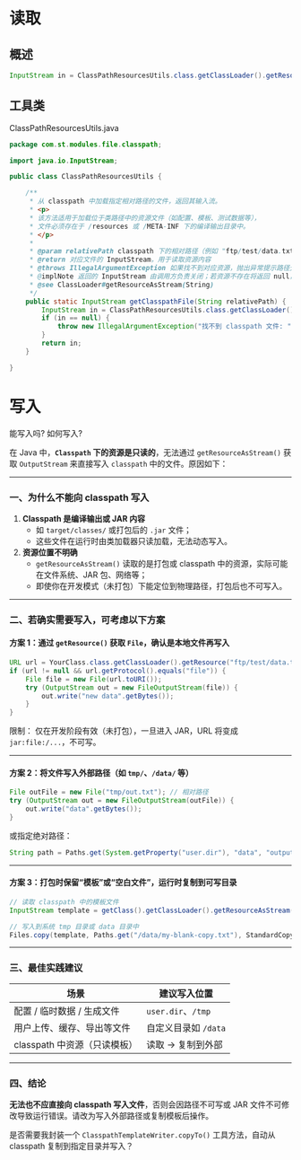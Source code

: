 # 读取

## 概述

```java
InputStream in = ClassPathResourcesUtils.class.getClassLoader().getResourceAsStream(relativePath);
```

## 工具类

ClassPathResourcesUtils.java

```java
package com.st.modules.file.classpath;

import java.io.InputStream;

public class ClassPathResourcesUtils {

    /**
     * 从 classpath 中加载指定相对路径的文件，返回其输入流。
     * <p>
     * 该方法适用于加载位于类路径中的资源文件（如配置、模板、测试数据等），
     * 文件必须存在于 /resources 或 /META-INF 下的编译输出目录中。
     * </p>
     *
     * @param relativePath classpath 下的相对路径（例如 "ftp/test/data.txt"）
     * @return 对应文件的 InputStream，用于读取资源内容
     * @throws IllegalArgumentException 如果找不到对应资源，抛出异常提示路径无效
     * @implNote 返回的 InputStream 由调用方负责关闭；若资源不存在将返回 null，请显式处理
     * @see ClassLoader#getResourceAsStream(String)
     */
    public static InputStream getClasspathFile(String relativePath) {
        InputStream in = ClassPathResourcesUtils.class.getClassLoader().getResourceAsStream(relativePath);
        if (in == null) {
            throw new IllegalArgumentException("找不到 classpath 文件: " + relativePath);
        }
        return in;
    }

}

```



# 写入

能写入吗? 如何写入? 

在 Java 中，**`Classpath` 下的资源是只读的**，无法通过 `getResourceAsStream()` 获取 `OutputStream` 来直接写入 `classpath` 中的文件。原因如下：

------

### 一、为什么不能向 classpath 写入

1. **Classpath 是编译输出或 JAR 内容**
   - 如 `target/classes/` 或打包后的 `.jar` 文件；
   - 这些文件在运行时由类加载器只读加载，无法动态写入。
2. **资源位置不明确**
   - `getResourceAsStream()` 读取的是打包或 classpath 中的资源，实际可能在文件系统、JAR 包、网络等；
   - 即使你在开发模式（未打包）下能定位到物理路径，打包后也不可写入。

------

### 二、若确实需要写入，可考虑以下方案

#### 方案 1：通过 `getResource()` 获取 `File`，确认是本地文件再写入

```java
URL url = YourClass.class.getClassLoader().getResource("ftp/test/data.txt");
if (url != null && url.getProtocol().equals("file")) {
    File file = new File(url.toURI());
    try (OutputStream out = new FileOutputStream(file)) {
        out.write("new data".getBytes());
    }
}
```

限制：
 仅在开发阶段有效（未打包），一旦进入 JAR，URL 将变成 `jar:file:/...`，不可写。

------

#### 方案 2：将文件写入外部路径（如 `tmp/`、`/data/` 等）

```java
File outFile = new File("tmp/out.txt"); // 相对路径
try (OutputStream out = new FileOutputStream(outFile)) {
    out.write("data".getBytes());
}
```

或指定绝对路径：

```java
String path = Paths.get(System.getProperty("user.dir"), "data", "output.txt").toString();
```

------

#### 方案 3：打包时保留“模板”或“空白文件”，运行时复制到可写目录

```java
// 读取 classpath 中的模板文件
InputStream template = getClass().getClassLoader().getResourceAsStream("template/blank.txt");

// 写入到系统 tmp 目录或 data 目录中
Files.copy(template, Paths.get("/data/my-blank-copy.txt"), StandardCopyOption.REPLACE_EXISTING);
```

------

### 三、最佳实践建议

| 场景                         | 建议写入位置         |
| ---------------------------- | -------------------- |
| 配置 / 临时数据 / 生成文件   | `user.dir`、`/tmp`   |
| 用户上传、缓存、导出等文件   | 自定义目录如 `/data` |
| classpath 中资源（只读模板） | 读取 → 复制到外部    |

------

### 四、结论

**无法也不应直接向 classpath 写入文件**，否则会因路径不可写或 JAR 文件不可修改导致运行错误。请改为写入外部路径或复制模板后操作。

是否需要我封装一个 `ClasspathTemplateWriter.copyTo()` 工具方法，自动从 classpath 复制到指定目录并写入？